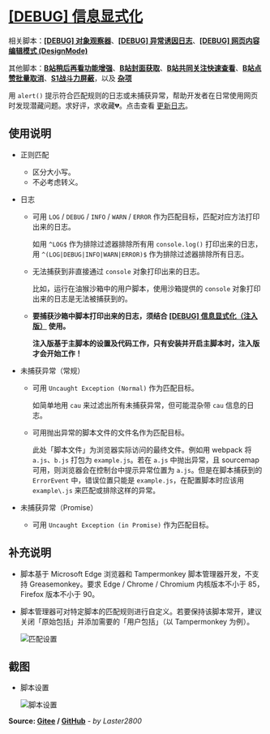 # [[DEBUG] 信息显式化](https://greasyfork.org/zh-CN/scripts/429521)

相关脚本：**[[DEBUG] 对象观察器](https://greasyfork.org/zh-CN/scripts/430945)**、**[[DEBUG] 异常诱因日志](https://greasyfork.org/zh-CN/scripts/432924)**、**[[DEBUG] 网页内容编辑模式 (DesignMode)](https://greasyfork.org/zh-CN/scripts/430949)**

其他脚本：**[B站稍后再看功能增强](https://greasyfork.org/zh-CN/scripts/395456)**、**[B站封面获取](https://greasyfork.org/zh-CN/scripts/395575)**、**[B站共同关注快速查看](https://greasyfork.org/zh-CN/scripts/428453)**、**[B站点赞批量取消](https://greasyfork.org/zh-CN/scripts/445754)**、**[S1战斗力屏蔽](https://greasyfork.org/zh-CN/scripts/394407)**，以及 **[杂项](https://greasyfork.org/zh-CN/scripts?language=all&set=470770)**

用 `alert()` 提示符合匹配规则的日志或未捕获异常，帮助开发者在日常使用网页时发现潜藏问题。求好评，求收藏💔。点击查看 [更新日志](https://gitee.com/liangjiancang/userscript/blob/master/script/ExplicitMessage/changelog.md)。

## 使用说明

* 正则匹配

  * 区分大小写。
  * 不必考虑转义。

* 日志

  * 可用 `LOG` / `DEBUG` / `INFO` / `WARN` / `ERROR` 作为匹配目标，匹配对应方法打印出来的日志。

    如用 `^LOG$` 作为排除过滤器排除所有用 `console.log()` 打印出来的日志，用 `^(LOG|DEBUG|INFO|WARN|ERROR)$` 作为排除过滤器排除所有日志。

  * 无法捕获到非直接通过 `console` 对象打印出来的日志。

    比如，运行在油猴沙箱中的用户脚本，使用沙箱提供的 `console` 对象打印出来的日志是无法被捕获到的。

  * **要捕获沙箱中脚本打印出来的日志，须结合 [[DEBUG] 信息显式化（注入版）](https://greasyfork.org/zh-CN/scripts/429525) 使用。**

    **注入版基于主脚本的设置及代码工作，只有安装并开启主脚本时，注入版才会开始工作！**

* 未捕获异常（常规）

  * 可用 `Uncaught Exception (Normal)` 作为匹配目标。

    如简单地用 `cau` 来过滤出所有未捕获异常，但可能混杂带 `cau` 信息的日志。

  * 可用抛出异常的脚本文件的文件名作为匹配目标。

    此处「脚本文件」为浏览器实际访问的最终文件。例如用 webpack 将 `a.js`、`b.js` 打包为 `example.js`。若在 `a.js` 中抛出异常，且 sourcemap 可用，则浏览器会在控制台中提示异常位置为 `a.js`。但是在脚本捕获到的 `ErrorEvent` 中，错误位置只能是 `example.js`，在配置脚本时应该用 `example\.js` 来匹配或排除这样的异常。

* 未捕获异常（Promise）

  * 可用 `Uncaught Exception (in Promise)` 作为匹配目标。

## 补充说明

* 脚本基于 Microsoft Edge 浏览器和 Tampermonkey 脚本管理器开发，不支持 Greasemonkey。要求 Edge / Chrome / Chromium 内核版本不小于 85，Firefox 版本不小于 90。
* 脚本管理器可对特定脚本的匹配规则进行自定义。若要保持该脚本常开，建议关闭「原始包括」并添加需要的「用户包括」（以 Tampermonkey 为例）。

  ![匹配设置](https://gitee.com/liangjiancang/userscript/raw/master/script/ExplicitMessage/screenshot/匹配设置-p)

## 截图

* 脚本设置

    ![脚本设置](https://gitee.com/liangjiancang/userscript/raw/master/script/ExplicitMessage/screenshot/脚本设置-p)

**Source: [Gitee](https://gitee.com/liangjiancang/userscript/tree/master/script/ExplicitMessage) / [GitHub](https://github.com/liangjiancang/userscript/tree/master/script/ExplicitMessage)** - *by Laster2800*
